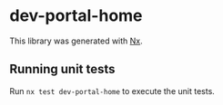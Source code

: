 # dev-portal-home

This library was generated with [Nx](https://nx.dev).

## Running unit tests

Run `nx test dev-portal-home` to execute the unit tests.
